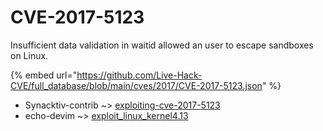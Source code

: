 # CVE-2017-5123

Insufficient data validation in waitid allowed an user to escape sandboxes on Linux.

{% embed url="https://github.com/Live-Hack-CVE/full_database/blob/main/cves/2017/CVE-2017-5123.json" %}


* Synacktiv-contrib ~> [exploiting-cve-2017-5123](https://www.alice-snow.ru/2017/database/cve-2017-5123/exploiting-cve-2017-5123-synacktiv-contrib)
* echo-devim ~> [exploit_linux_kernel4.13](https://www.alice-snow.ru/2017/database/cve-2017-5123/exploit_linux_kernel4.13-echo-devim)